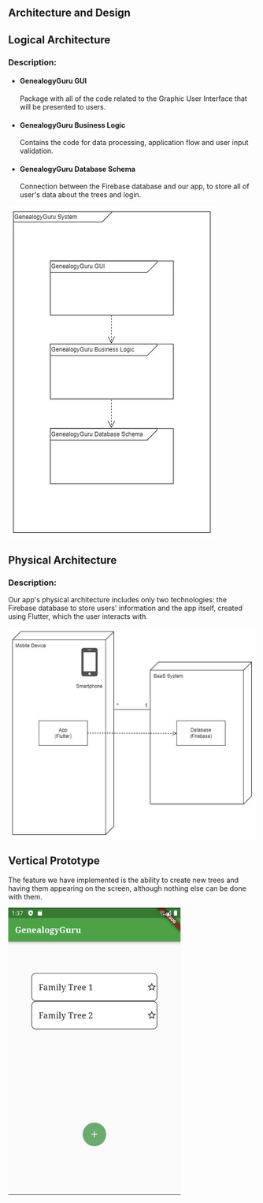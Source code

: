 ## Architecture and Design

<a name="logical">
  
## Logical Architecture

### Description:

- #### GenealogyGuru GUI
    Package with all of the code related to the Graphic User Interface that will be presented to users.
    
- #### GenealogyGuru Business Logic
    Contains the code for data processing, application flow and user input validation.
    
- #### GenealogyGuru Database Schema
    Connection between the Firebase database and our app, to store all of user's data about the trees and login.
  
![Logical Architecture](../images/logical_architecture.jpeg)
</a>
<a name="physical">
 
## Physical Architecture

### Description:

Our app's physical architecture includes only two technologies: the Firebase database to store users' information and the app itself, created using Flutter, which the user interacts with.

![Physical Architecture](../images/physical_architecture.jpeg)
</a>
<a name="vertical">
  
## Vertical Prototype

The feature we have implemented is the ability to create new trees and having them appearing on the screen, although nothing else can be done with them.

<img src="../images/vertical_prototype.png" width=350 height=583 />
</a>
